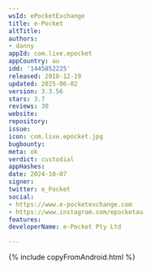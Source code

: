 ```yaml
---
wsId: ePocketExchange
title: e-Pocket
altTitle: 
authors:
- danny
appId: com.live.epocket
appCountry: au
idd: '1445852225'
released: 2018-12-19
updated: 2025-06-02
version: 3.3.56
stars: 3.7
reviews: 30
website: 
repository: 
issue: 
icon: com.live.epocket.jpg
bugbounty: 
meta: ok
verdict: custodial
appHashes: 
date: 2024-10-07
signer: 
twitter: e_Pocket
social:
- https://www.e-pocketexchange.com
- https://www.instagram.com/epocketau
features: 
developerName: e-Pocket Pty Ltd

---
```


{% include copyFromAndroid.html %}
